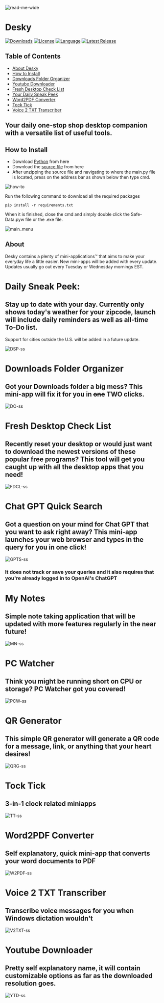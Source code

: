 ![read-me-wide](assets/logos/read-me-wide.png)


<h1> Desky</h1>

[![Downloads][downloads-shield]][downloads-url]
[![License][license-shield]][license-url]
[![Language][language-shield]][language-url]
[<img src="https://img.shields.io/github/v/release/ziadh/Desky?style=for-the-badge&color=red" alt="Latest Release">](https://github.com/ziadh/Desky/releases)</p>

## Table of Contents
- [About Desky](#about)
- [How to Install](#how-to-install)
- [Downloads Folder Organizer](#downloads-folder-organizer)
- [Youtube Downloader](#youtube-downloader)
- [Fresh Desktop Check List](#fresh-desktop-check-list)
- [Your Daily Sneak Peek](#daily-sneak-peek)
- [Word2PDF Converter](#word2pdf-converter)
- [Tock Tick](#tock-tick)
- [Voice 2 TXT Transcriber](#voice-2-txt-transcriber)

<h2>Your daily one-stop shop desktop companion with a versatile list of useful tools.</h2>

## How to Install 

- Download [Python](https://www.python.org/downloads/) from here
- Download the [source file](https://github.com/ziadh/Desky/archive/refs/heads/main.zip) from here
- After unzipping the source file and navigating to where the main.py file is located, press on the address bar as shown below then type cmd.


![how-to](assets/ss/how-to-ss.png)



Run the following command to download all the required packages

```
pip install -r requirements.txt
```

When it is finished, close the cmd and simply double click the Safe-Data.pyw file or the .exe file.

![main_menu](assets/ss/main_menu.png)


## About  
Desky contains a plenty of mini-applications™ that aims to make your everyday life a little easier. New mini-apps will be added with every update. Updates usually go out every Tuesday or Wednesday mornings EST. 

# Daily Sneak Peek:

## Stay up to date with your day. Currently only shows today's weather for your zipcode, launch will include daily reminders as well as all-time To-Do list.
Support for cities outside the U.S. will be added in a future update.

![DSP-ss](assets/ss/DSP-ss.png)


# Downloads Folder Organizer
## Got your Downloads folder a big mess? This mini-app will fix it for you in ~~one~~ TWO clicks.

![DO-ss](assets/ss/DO-ss.png)

# Fresh Desktop Check List
## Recently reset your desktop or would just want to download the newest versions of these popular free programs? This tool will get you caught up with all the desktop apps that you need!


![FDCL-ss](assets/ss/FDCL-ss.png)

# Chat GPT Quick Search
## Got a question on your mind for Chat GPT that you want to ask right away? This mini-app launches your web browser and types in the query for you in one click! 

![GPTS-ss](assets/ss/GPTS-ss.png)


### It does not track or save your queries and it also requires that you're already logged in to OpenAI's ChatGPT


# My Notes

## Simple note taking application that will be updated with more features regularly in the near future!
![MN-ss](assets/ss/MN-ss.png)


# PC Watcher
## Think you might be running short on CPU or storage? PC Watcher got you covered!

![PCW-ss](assets/ss/PCW-ss.png)

# QR Generator
## This simple QR generator will generate a QR code for a message, link, or anything that your heart desires!
![QRG-ss](assets/ss/QRG-ss.png)
# Tock Tick
## 3-in-1 clock related miniapps
![TT-ss](assets/ss/TT-ss.png)

# Word2PDF Converter
## Self explanatory, quick mini-app that converts your word documents to PDF
![W2PDF-ss](assets/ss/W2PDF-ss.png)

# Voice 2 TXT Transcriber
## Transcribe voice messages for you when Windows dictation wouldn't
![V2TXT-ss](assets/ss/v2t-ss.png)

# Youtube Downloader
## Pretty self explanatory name, it will contain customizable options as far as the downloaded resolution goes.

![YTD-ss](assets/ss/YTD-ss.png)


[downloads-shield]: https://img.shields.io/github/downloads/ziadh/Desky/total?style=for-the-badge&logo=github
[downloads-url]: https://github.com/ziadh/Desky/releases/latest
[license-shield]: https://img.shields.io/github/license/ziadh/Desky?style=for-the-badge
[license-url]: https://github.com/ziadh/Desky/blob/main/LICENSE
[language-shield]: https://img.shields.io/github/languages/top/ziadh/Desky?logo=python&logoColor=yellow&style=for-the-badge
[language-url]: https://www.python.org/